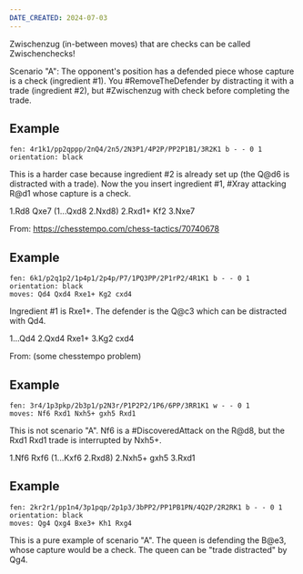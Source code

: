 ```yaml
---
DATE_CREATED: 2024-07-03
---
```


Zwischenzug (in-between moves) that are checks can be called Zwischenchecks!

Scenario "A": The opponent's position has a defended piece whose capture is a check (ingredient #1). You #RemoveTheDefender by distracting it with a trade (ingredient #2), but #Zwischenzug with check before completing the trade.

## Example

```chess
fen: 4r1k1/pp2qppp/2nQ4/2n5/2N3P1/4P2P/PP2P1B1/3R2K1 b - - 0 1
orientation: black
```

This is a harder case because ingredient #2 is already set up (the Q@d6 is distracted with a trade). Now the you insert ingredient #1, #Xray attacking R@d1 whose capture is a check. 

1.Rd8 Qxe7 (1...Qxd8 2.Nxd8) 2.Rxd1+ Kf2 3.Nxe7

From: https://chesstempo.com/chess-tactics/70740678

## Example

```chess
fen: 6k1/p2q1p2/1p4p1/2p4p/P7/1PQ3PP/2P1rP2/4R1K1 b - - 0 1
orientation: black
moves: Qd4 Qxd4 Rxe1+ Kg2 cxd4
```

Ingredient #1 is Rxe1+. The defender is the Q@c3 which can be distracted with Qd4.

1...Qd4 2.Qxd4 Rxe1+ 3.Kg2 cxd4

From: (some chesstempo problem)

## Example

```chess
fen: 3r4/1p3pkp/2b3p1/p2N3r/P1P2P2/1P6/6PP/3RR1K1 w - - 0 1
moves: Nf6 Rxd1 Nxh5+ gxh5 Rxd1
```

This is not scenario "A". Nf6 is a #DiscoveredAttack on the R@d8, but the Rxd1 Rxd1 trade is interrupted by Nxh5+.

1.Nf6 Rxf6 (1...Kxf6 2.Rxd8) 2.Nxh5+ gxh5 3.Rxd1

## Example

```chess
fen: 2kr2r1/pp1n4/3p1pqp/2p1p3/3bPP2/PP1PB1PN/4Q2P/2R2RK1 b - - 0 1
orientation: black
moves: Qg4 Qxg4 Bxe3+ Kh1 Rxg4
```

This is a pure example of scenario "A". The queen is defending the B@e3, whose capture would be a check. The queen can be "trade distracted" by Qg4.
